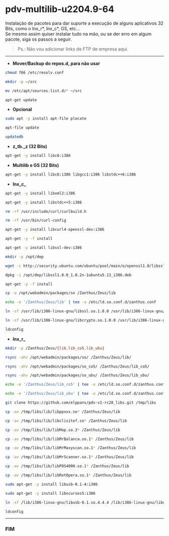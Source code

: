 # pdv-multilib-u2204.9-64
Instalação de pacotes para dar suporte a execução de alguns aplicativos 32 Bits, como o lnx_r\*, lnx_c\*, GS, etc...  
Se mesmo assim quiser instalar tudo na mão, ou se der erro em algum pacote, siga os passos a seguir.  
>Ps.: Não vou adicionar links de FTP de empresa aqui.
___

- **Mover/Backup do repos.d, para não usar**
```bash
chmod 766 /etc/resolv.conf
```
```bash
mkdir -p ~/src
```
```bash
mv /etc/apt/sources.list.d/* ~/src
```
```bash
apt-get update
```

- **Opcional**
```bash
sudo apt -y install apt-file plocate
```
```bash
apt-file update
```
```bash
updatedb
```

- **z_tb._z (32 Bits)**

```bash
apt-get -y install libc6:i386
```

- **Multilib e GS (32 Bits)**

```bash
apt-get -y install libc6:i386 libgcc1:i386 libstdc++6:i386
```

- **lnx_c_**

```bash
apt-get -y install libxml2:i386
```
```bash
apt-get -y install libstdc++5:i386
```
```bash
rm -rf /usr/include/curl/curlbuild.h
```
```bash
rm -rf /usr/bin/curl-config
```
```bash
apt-get -y install libcurl4-openssl-dev:i386
```
```bash
apt-get -y -f install
```
```bash
apt-get -y install libssl-dev:i386
```
```bash
mkdir -p /opt/dep
```
```bash
wget -c http://security.ubuntu.com/ubuntu/pool/main/o/openssl1.0/libssl1.0.0_1.0.2n-1ubuntu5.13_i386.deb -P /opt/dep
```
```bash
dpkg -i /opt/dep/libssl1.0.0_1.0.2n-1ubuntu5.13_i386.deb
```
```bash
apt-get -y -f install
```
```bash
cp -a /opt/webadmin/packages/so /Zanthus/Zeus/lib
```
```bash
echo -e '/Zanthus/Zeus/lib' | tee -a /etc/ld.so.conf.d/zanthus.conf
```
```bash
ln -sf /usr/lib/i386-linux-gnu/libssl.so.1.0.0 /usr/lib/i386-linux-gnu/libssl.so.4
```
```bash
ln -sf /usr/lib/i386-linux-gnu/libcrypto.so.1.0.0 /usr/lib/i386-linux-gnu/libcrypto.so.4
```
```bash
ldconfig
```

- **lnx_r_**

```bash
mkdir -p /Zanthus/Zeus/{lib,lib_co5,lib_ubu}
```
```bash
rsync -ahv /opt/webadmin/packages/so/ /Zanthus/Zeus/lib/
```
```bash
rsync -ahv /opt/webadmin/packages/so_co5/ /Zanthus/Zeus/lib_co5/
```
```bash
rsync -ahv /opt/webadmin/packages/so_ubu/ /Zanthus/Zeus/lib_ubu/
```
```bash
echo -e '/Zanthus/Zeus/lib_co5' | tee -a /etc/ld.so.conf.d/zanthus.conf
```
```bash
echo -e '/Zanthus/Zeus/lib_ubu' | tee -a /etc/ld.so.conf.d/zanthus.conf
```
```bash
git clone https://github.com/elppans/pdv-v1-rc28_libs.git /tmp/libs
```
```bash
cp -av /tmp/libs/lib/libppxxx.so* /Zanthus/Zeus/lib
```
```bash
cp -av /tmp/libs/lib/libclisitef.so* /Zanthus/Zeus/lib
```
```bash
cp -av /tmp/libs/lib/libMop.so.3* /Zanthus/Zeus/lib
```
```bash
cp -av /tmp/libs/lib/libMrBalanca.so.1* /Zanthus/Zeus/lib
```
```bash
cp -av /tmp/libs/lib/libMrMaxyscan.so.1* /Zanthus/Zeus/lib
```
```bash
cp -av /tmp/libs/lib/libMrScanner.so.1* /Zanthus/Zeus/lib
```
```bash
cp -av /tmp/libs/lib/libPOS4000.so.1* /Zanthus/Zeus/lib
```
```bash
cp -av /tmp/libs/lib/libRotOpera.so.1* /Zanthus/Zeus/lib
```
```bash
sudo apt-get -y install libusb-0.1-4:i386
```
```bash
sudo apt-get -y install libncurses5:i386
```
```bash
ln -sf /lib/i386-linux-gnu/libusb-0.1.so.4.4.4 /lib/i386-linux-gnu/libusb-0.1.so.4
```
```bash
ldconfig
```
___
### FIM

